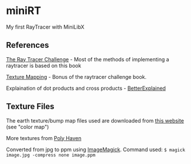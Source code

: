 # miniRT
My first RayTracer with MiniLibX

## References
[The Ray Tracer Challenge](http://raytracerchallenge.com) - Most of the methods of implementing a raytracer is based on this book

[Texture Mapping](http://raytracerchallenge.com/bonus/texture-mapping.html) - Bonus of the raytracer challenge book.

Explaination of dot products and cross products - [BetterExplained](https://betterexplained.com)

## Texture Files
The earth texture/bump map files used are downloaded from [this website](http://planetpixelemporium.com/earth.html) (see "color map")

More textures from [Poly Haven](https://polyhaven.com/textures)

Converted from jpg to ppm using [ImageMagick](https://imagemagick.org/script/download.php). Command used:
`$ magick image.jpg -compress none image.ppm`
